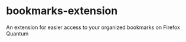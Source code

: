 # bookmarks-extension
An extension for easier access to your organized bookmarks on Firefox Quantum
